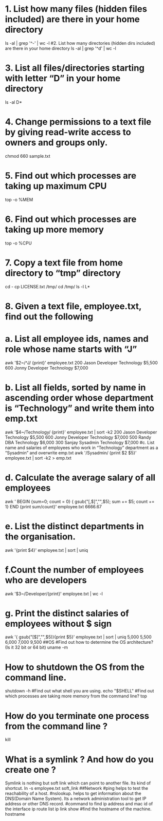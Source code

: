 # 1. List how many files (hidden files included) are there in your home directory
ls -al | grep '^-' | wc -l
#2. List how many directories (hidden dirs included) are there in your home directory
ls -al | grep '^d' | wc -l
# 3. List all files/directories starting with letter “D” in your home directory
ls -al D* 
# 4. Change permissions to a text file by giving read-write access to owners and groups only.
chmod 660  sample.txt
# 5. Find out which processes are taking up maximum CPU
top -o %MEM
# 6. Find out which processes are taking up more memory
top -o %CPU 
# 7. Copy a text file from home directory to “tmp” directory
cd -
cp LICENSE.txt /tmp/
cd /tmp/
ls -l L*
# 8. Given a text file, employee.txt, find out the following
# a. List all employee ids, names and role whose name starts with “J”
awk '$2~/^J/ {print}' employee.txt
200  Jason   Developer  Technology  $5,500
600  Jonny   Developer Technology  $7,000
# b. List all fields, sorted by name in ascending order whose department is “Technology” and write them into emp.txt
awk '$4~/Technology/ {print}' employee.txt | sort -k2
200  Jason   Developer  Technology  $5,500
600  Jonny   Developer Technology  $7,000
500  Randy   DBA        Technology  $6,000
300  Sanjay  Sysadmin   Technology  $7,000
#c. List name and salaries of employees who work in “Technology” department as a “Sysadmin” and overwrite emp.txt
awk '/Sysadmin/ {print $2 $5}' employee.txt | sort -k2 > emp.txt
# d. Calculate the average salary of all employees
awk ' BEGIN {sum=0; count = 0} { gsub("[,$]","",$5); sum += $5; count += 1} END {print sum/count}' employee.txt
6666.67
# e. List the distinct departments in the organisation.
awk '{print $4}' employee.txt | sort | uniq
# f.Count the number of employees who are developers
awk '$3~/Developer/{print}' employee.txt | wc -l
# g. Print the distinct salaries of employees without $ sign
awk '{ gsub("[$]","",$5)}{print $5}' employee.txt | sort | uniq
5,000
5,500
6,000
7,000
9,500
##OS
#Find out how to determine the OS architecture? (Is it 32 bit or 64 bit)
uname -m
# How to shutdown the OS from the command line.
shutdown -h
#Find out what shell you are using.
echo "$SHELL"
#Find out which processes are taking more memory from the command line?
top
# How do you terminate one process from the command line ?
kill <pid>
# What is a symlink ? And how do you create one ?
Symlink is nothing but soft link which  can point to another file. Its kind of shortcut.
ln -s employee.txt soft_link
##Network
#ping
 helps to test the reachability of a host.
#nslookup.
helps to get information about the DNS(Domain Name System). Its a network administration tool to get IP address or other DNS record.
#command to find ip address and mac id of the interface
ip route list
ip link show
#find the hostname of the machine.
hostname

